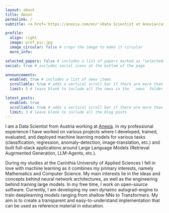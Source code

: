 ```yaml
---
layout: about
title: About
permalink: /
subtitle: <a href='https://anexia.com/en/'>Data Scientist at Anexia</a>. I like tinkering with neural networks.

profile:
  align: right
  image: prof_pic.jpg
  image_circular: false # crops the image to make it circular
  more_info:

selected_papers: false # includes a list of papers marked as "selected={true}"
social: true # includes social icons at the bottom of the page

announcements:
  enabled: true # includes a list of news items
  scrollable: true # adds a vertical scroll bar if there are more than 3 news items
  limit: 5 # leave blank to include all the news in the `_news` folder

latest_posts:
  enabled: true
  scrollable: true # adds a vertical scroll bar if there are more than 3 new posts items
  limit: 3 # leave blank to include all the blog posts
---
```


I am a Data Scientist from Austria working at [Anexia](https://anexia.com/en/). In my professional experience I have worked on various projects where I developed, trained, evaluated, and deployed machine learning models for various tasks (classification, regression, anomaly-detection, image-translation, etc.) and built full-stack applications around Large Language Models (Retrieval Augrmented Generation, LLM-Agents, etc.).

During my studies at the Carinthia University of Applied Sciences I fell in love with machine learning as it combines my primary interests, namely Mathematics and Computer Science. My main interests lie in the ideas and concepts behind neural network architectures, as well as the engineering behind training large models. In my free time, I work on open-source software. Currently, I am developing my own dynaimc autograd-engine to train deeplearning models ranging from shallow NNs to Transformers. My aim is to create a transparent and easy-to-understand implementation that can be used as reference material in education.